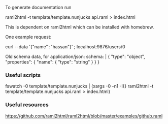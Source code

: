 To generate documentation run

raml2html -t template/template.nunjucks api.raml > index.html

This is dependent on raml2html which can be installed with homebrew.


One example request:

curl --data '{"name" :"hassan"}' \;
localhost:9876/users/0


Old schema data, for
application/json:
  schema: |
    {
      "type": "object",
      "properties": {
        "name": {
          "type": "string"
        }
      }
    }

### Useful scripts

fswatch -0 template/template.nunjucks  | (xargs -0 -n1 -I{} raml2html -t template/template.nunjucks api.raml > index.html)


### Useful resources

https://github.com/raml2html/raml2html/blob/master/examples/github.raml
